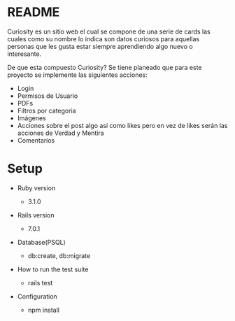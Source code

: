 # README

Curiosity es un sitio web el cual se compone de una serie de cards las cuales como su nombre lo indica son datos curiosos para aquellas personas que les gusta estar siempre aprendiendo algo nuevo o interesante. 

De que esta compuesto Curiosity?
Se tiene planeado que para este proyecto se implemente las siguientes acciones:
* Login
* Permisos de Usuario
* PDFs
* Filtros por categoria
* Imágenes
* Acciones sobre el post algo así como likes pero en vez de likes serán las acciones de Verdad y Mentira
* Comentarios

# Setup

* Ruby version
    * 3.1.0

* Rails version
    * 7.0.1

* Database(PSQL)
    * db:create, db:migrate

* How to run the test suite
    * rails test

* Configuration
    * npm install
